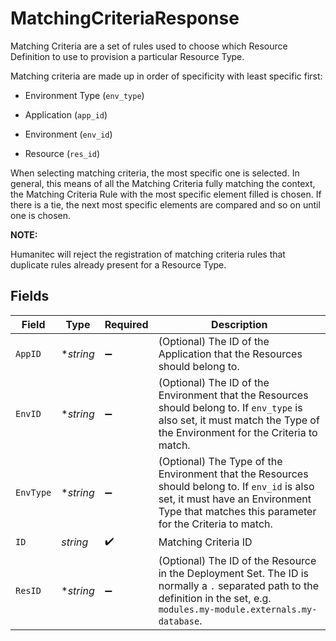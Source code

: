 # MatchingCriteriaResponse

Matching Criteria are a set of rules used to choose which Resource Definition to use to provision a particular Resource Type.

Matching criteria are made up in order of specificity with least specific first:

- Environment Type (`env_type`)

- Application (`app_id`)

- Environment (`env_id`)

- Resource (`res_id`)

When selecting matching criteria, the most specific one is selected. In general, this means of all the Matching Criteria fully matching the context, the Matching Criteria Rule with the most specific element filled is chosen. If there is a tie, the next most specific elements are compared and so on until one is chosen.

**NOTE:**

Humanitec will reject the registration of matching criteria rules that duplicate rules already present for a Resource Type.


## Fields

| Field                                                                                                                                                                                        | Type                                                                                                                                                                                         | Required                                                                                                                                                                                     | Description                                                                                                                                                                                  |
| -------------------------------------------------------------------------------------------------------------------------------------------------------------------------------------------- | -------------------------------------------------------------------------------------------------------------------------------------------------------------------------------------------- | -------------------------------------------------------------------------------------------------------------------------------------------------------------------------------------------- | -------------------------------------------------------------------------------------------------------------------------------------------------------------------------------------------- |
| `AppID`                                                                                                                                                                                      | **string*                                                                                                                                                                                    | :heavy_minus_sign:                                                                                                                                                                           | (Optional) The ID of the Application that the Resources should belong to.                                                                                                                    |
| `EnvID`                                                                                                                                                                                      | **string*                                                                                                                                                                                    | :heavy_minus_sign:                                                                                                                                                                           | (Optional) The ID of the Environment that the Resources should belong to. If `env_type` is also set, it must match the Type of the Environment for the Criteria to match.                    |
| `EnvType`                                                                                                                                                                                    | **string*                                                                                                                                                                                    | :heavy_minus_sign:                                                                                                                                                                           | (Optional) The Type of the Environment that the Resources should belong to. If `env_id` is also set, it must have an Environment Type that matches this parameter for the Criteria to match. |
| `ID`                                                                                                                                                                                         | *string*                                                                                                                                                                                     | :heavy_check_mark:                                                                                                                                                                           | Matching Criteria ID                                                                                                                                                                         |
| `ResID`                                                                                                                                                                                      | **string*                                                                                                                                                                                    | :heavy_minus_sign:                                                                                                                                                                           | (Optional) The ID of the Resource in the Deployment Set. The ID is normally a `.` separated path to the definition in the set, e.g. `modules.my-module.externals.my-database`.               |